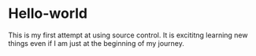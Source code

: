 # Hello-world
This is my first attempt at using source control. It is excititng learning new things even if I am just at the beginning of my journey.
